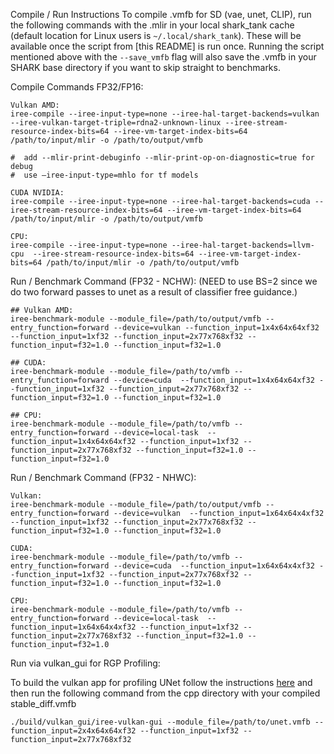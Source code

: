 Compile / Run Instructions
To compile .vmfb for SD (vae, unet, CLIP), run the following commands with the .mlir in your local shark_tank cache (default location for Linux users is `~/.local/shark_tank`). These will be available once the script from [this README] is run once.
Running the script mentioned above with the `--save_vmfb` flag will also save the .vmfb in your SHARK base directory if you want to skip straight to benchmarks.

Compile Commands FP32/FP16: 

```shell
Vulkan AMD: 
iree-compile --iree-input-type=none --iree-hal-target-backends=vulkan --iree-vulkan-target-triple=rdna2-unknown-linux --iree-stream-resource-index-bits=64 --iree-vm-target-index-bits=64 /path/to/input/mlir -o /path/to/output/vmfb

#  add --mlir-print-debuginfo --mlir-print-op-on-diagnostic=true for debug
#  use –iree-input-type=mhlo for tf models

CUDA NVIDIA:
iree-compile --iree-input-type=none --iree-hal-target-backends=cuda --iree-stream-resource-index-bits=64 --iree-vm-target-index-bits=64 /path/to/input/mlir -o /path/to/output/vmfb

CPU:
iree-compile --iree-input-type=none --iree-hal-target-backends=llvm-cpu  --iree-stream-resource-index-bits=64 --iree-vm-target-index-bits=64 /path/to/input/mlir -o /path/to/output/vmfb
```



Run / Benchmark Command (FP32 - NCHW):
(NEED to use BS=2 since we do two forward passes to unet as a result of classifier free guidance.)

```shell
## Vulkan AMD:
iree-benchmark-module --module_file=/path/to/output/vmfb --entry_function=forward --device=vulkan --function_input=1x4x64x64xf32 --function_input=1xf32 --function_input=2x77x768xf32 --function_input=f32=1.0 --function_input=f32=1.0

## CUDA:
iree-benchmark-module --module_file=/path/to/vmfb --entry_function=forward --device=cuda  --function_input=1x4x64x64xf32 --function_input=1xf32 --function_input=2x77x768xf32 --function_input=f32=1.0 --function_input=f32=1.0

## CPU:
iree-benchmark-module --module_file=/path/to/vmfb --entry_function=forward --device=local-task  --function_input=1x4x64x64xf32 --function_input=1xf32 --function_input=2x77x768xf32 --function_input=f32=1.0 --function_input=f32=1.0

```


Run / Benchmark Command (FP32 - NHWC):

```shell
Vulkan:
iree-benchmark-module --module_file=/path/to/output/vmfb --entry_function=forward --device=vulkan  --function_input=1x64x64x4xf32 --function_input=1xf32 --function_input=2x77x768xf32 --function_input=f32=1.0 --function_input=f32=1.0

CUDA:
iree-benchmark-module --module_file=/path/to/vmfb --entry_function=forward --device=cuda  --function_input=1x64x64x4xf32 --function_input=1xf32 --function_input=2x77x768xf32 --function_input=f32=1.0 --function_input=f32=1.0

CPU:
iree-benchmark-module --module_file=/path/to/vmfb --entry_function=forward --device=local-task  --function_input=1x64x64x4xf32 --function_input=1xf32 --function_input=2x77x768xf32 --function_input=f32=1.0 --function_input=f32=1.0
```

Run via vulkan_gui for RGP Profiling:

To build the vulkan app for profiling UNet follow the instructions [here](https://github.com/nod-ai/SHARK/tree/main/cpp) and then run the following command from the cpp directory with your compiled stable_diff.vmfb
```shell
./build/vulkan_gui/iree-vulkan-gui --module_file=/path/to/unet.vmfb --function_input=2x4x64x64xf32 --function_input=1xf32 --function_input=2x77x768xf32
```

